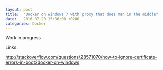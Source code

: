 ```yaml
---
layout: post
title:  "Docker on windows 7 with proxy that does man in the middle"
date:   2016-07-20 15:36:00 +0200
categories: Docker
---
```


Work in progress

Links:

http://stackoverflow.com/questions/28571070/how-to-ignore-certificate-errors-in-boot2docker-on-windows
